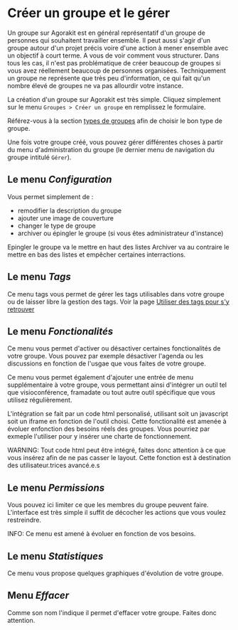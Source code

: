 # Créer un groupe et le gérer

Un groupe sur Agorakit est en général représentatif d'un groupe de personnes qui souhaitent travailler ensemble. Il peut aussi s'agir d'un groupe autour d'un projet précis voire d'une action à mener ensemble avec un objectif à court terme. A vous de voir comment vous structurer. Dans tous les cas, il n'est pas problématique de créer beaucoup de groupes si vous avez réellement beaucoup de personnes organisées. Techniquement un groupe ne représente que très peu d'information, ce qui fait qu'un nombre élevé de groupes ne va pas allourdir votre instance.

La création d'un groupe sur Agorakit est très simple. 
Cliquez simplement sur le menu `Groupes > Créer un groupe` en remplissez le formulaire.

Référez-vous à la section [types de groupes](/fr/groups_types) afin de choisir le bon type de groupe.

Une fois votre groupe créé, vous pouvez gérer différentes choses à partir du menu d'administration du groupe (le dernier menu de navigation du groupe intitulé `Gérer`).

## Le menu *Configuration*
Vous permet simplement de : 
- remodifier la description du groupe
- ajouter une image de couverture
- changer le type de groupe
- archiver ou épingler le groupe (si vous êtes administrateur d'instance)

Epingler le groupe va le mettre en haut des listes
Archiver va au contraire le mettre en bas des listes et empêcher certaines interractions.

## Le menu *Tags*
Ce menu tags vous permet de gérer les tags utilisables dans votre groupe ou de laisser libre la gestion des tags.
Voir la page [Utiliser des tags pour s'y retrouver](/fr/tags)

## Le menu *Fonctionalités*
Ce menu vous permet d'activer ou désactiver certaines fonctionalités de votre groupe. Vous pouvez par exemple désactiver l'agenda ou les discussions en fonction de l'usgae que vous faites de votre groupe.

Ce menu vous permet également d'ajouter une entrée de menu supplémentaire à votre groupe, vous permettant ainsi d'intégrer un outil tel que visioconférence, framadate ou tout autre outil spécifique que vous utilisez régulièrement.

L'intégration se fait par un code html personalisé, utilisant soit un javascript soit un iframe en fonction de l'outil choisi. Cette fonctionalité est amenée à évoluer enfonction des besoins réels des groupes. Vous pourriez par exmeple l'utiliser pour y insérer une charte de fonctionnement. 

WARNING: Tout code html peut être intégré, faites donc attention à ce que vous insérez afin de ne pas casser le layout. Cette fonction est à destination des utilisateur.trices avancé.e.s

## Le menu *Permissions*
Vous pouvez ici limiter ce que les membres du groupe peuvent faire. L'interface est très simple il suffit de décocher les actions que vous voulez restreindre.

INFO:  Ce menu est amené à évoluer en fonction de vos besoins.

## Le menu *Statistiques*
Ce menu vous propose quelques graphiques d'évolution de votre groupe.

## Menu *Effacer*
Comme son nom l'indique il permet d'effacer votre groupe. Faites donc attention.
